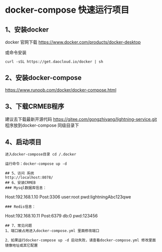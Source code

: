 # docker-compose 快速运行项目

## 1、安装docker

docker 官网下载
https://www.docker.com/products/docker-desktop

或命令安装

```
curl -sSL https://get.daocloud.io/docker | sh
```

## 2、安装docker-compose

https://www.runoob.com/docker/docker-compose.html

## 3、下载CRMEB程序

建议去下载最新开源代码 https://gitee.com/gongzhiyang/lightning-service.git
程序放到docker-compose 同级目录下

## 4、启动项目

```
进入docker-compose目录 cd /.docker

运行命令：docker-compose up -d

## 5、访问 系统
http://localhost:8078/
## 6、安装CRMEB
### Mysql数据库信息：
```

Host:192.168.1.10
Post:3306
user:root
pwd:lightningAbc123qwe

```
### Redis信息：
```

Host:192.168.10.11
Post:6379
db:0
pwd:123456

```
## 7、常见问题
1、端口被占用进入docker-compose.yml 里面修改端口

2、如果运行docker-compose up -d 启动失败，请查看docker-compose.yml 修改里面镜像地址或其它配置


